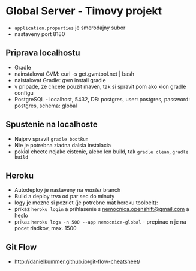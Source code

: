 Global Server - Timovy projekt
=============================
- `application.properties` je smerodajny subor
- nastaveny port 8180

Priprava localhostu
-------------------
- Gradle
 - nainstalovat GVM: curl -s get.gvmtool.net | bash
 - naistalovat Gradle: gvm install gradle
- v pripade, ze chcete pouzit maven, tak si spravit pom ako klon gradle configu
- PostgreSQL - localhost, 5432, DB: postgres, user: postgres, password: postgres, schema: global

Spustenie na localhoste
-----------------------

- Najprv spravit `gradle bootRun`
- Nie je potrebna ziadna dalsia instalacia
- pokial chcete nejake cistenie, alebo len build, tak `gradle clean`, `gradle build`

Heroku
------

- Autodeploy je nastaveny na *master* branch
- Build a deploy trva od par sec do minuty
- logy je mozne si pozriet (je potrebne mat heroku toolbelt):
 - prikaz `heroku login` a prihlasenie s nemocnica.openshift@gmail.com a heslo
 - prikaz `heroku logs -n 500 --app nemocnica-global` - prepinac n je na pocet riadkov, max. 1500

Git Flow
--------

- http://danielkummer.github.io/git-flow-cheatsheet/
